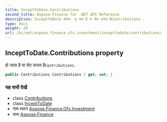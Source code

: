 ```yaml
---
title: InceptToDate.Contributions
second_title: Aspose.Finance for .NET API Reference
description: InceptToDate संपत्त. ह जत है य सेट करत हैContributions .
type: docs
weight: 20
url: /hi/net/aspose.finance.ofx.investment/incepttodate/contributions/
---
```

## InceptToDate.Contributions property

हो जाता है या सेट करता है`Contributions` .

```csharp
public Contributions Contributions { get; set; }
```

### यह सभी देखें

* class [Contributions](../../contributions/)
* class [InceptToDate](../)
* नाम स्थान [Aspose.Finance.Ofx.Investment](../../incepttodate/)
* सभा [Aspose.Finance](../../../)



